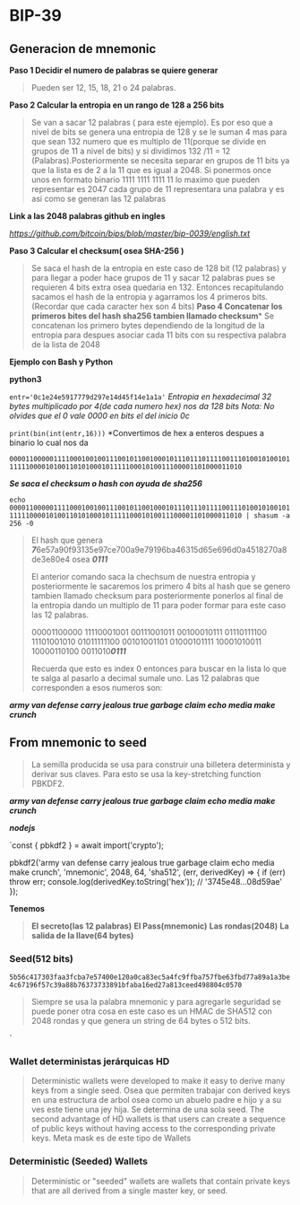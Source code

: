 # BIP-39


## Generacion de mnemonic
**Paso 1  Decidir el numero de palabras se quiere generar**

> Pueden ser  12, 15, 18, 21 o 24 palabras.

 **Paso 2 Calcular la entropia en un rango de 128 a 256 bits**

> Se van a sacar 12 palabras ( para este ejemplo). Es por eso que a nivel de bits se genera una entropia de 128 y se le suman 4 mas para que sean 132 numero que es multiplo de 11(porque se divide en grupos de 11 a nivel de bits) y si dividimos 132 /11 = 12 (Palabras).Posteriormente se necesita separar en grupos de 11 bits ya que la lista es de
> 2 a la 11 que es igual a 2048. Si ponermos once unos en formato binario 1111 1111 1111 11 lo maximo 
> que pueden representar es 2047 cada grupo de 11 representara una palabra y es asi como se generan las 12 palabras

**Link a las 2048 palabras github en ingles**

*https://github.com/bitcoin/bips/blob/master/bip-0039/english.txt*

**Paso 3 Calcular el checksum( osea SHA-256 )**

> Se saca el hash de la entropia en este caso de 128 bit (12 palabras) y para llegar a poder hace grupos de 11 y sacar 12 palabras pues se requieren
> 4 bits extra osea quedaria en 132. Entonces recapitulando sacamos el hash de la entropia y agarramos los 4 primeros bits.(Recordar que cada caracter hex son 4 bits)
**Paso 4 Concatenar los primeros bites del hash sha256 tambien llamado checksum***
> Se concatenan los primero bytes dependiendo de la longitud de la entropia para despues asociar cada 11 bits con su respectiva palabra de la lista de 2048

**Ejemplo con Bash y Python**

**python3**

`entr='0c1e24e5917779d297e14d45f14e1a1a'` *Entropia en hexadecimal 32 bytes multiplicado por 4(de cada numero hex) nos da 128 bits Nota: No olvides que el 0 vale 0000 en bits el del inicio 0c*

`print(bin(int(entr,16)))`  *Convertimos de hex a enteros despues a binario lo cual nos da 

`00001100000111100010010011100101100100010111011101111001110100101001011111100001010011010100010111110001010011100001101000011010`

***Se saca el checksum o hash con ayuda de sha256***

`echo 00001100000111100010010011100101100100010111011101111001110100101001011111100001010011010100010111110001010011100001101000011010 | shasum -a 256 -0`

> El hash que genera ***7***6e57a90f93135e97ce700a9e79196ba46315d65e696d0a4518270a8de3e80e4 osea ***0111***
> 
> El anterior comando saca la chechsum de nuestra entropia y posteriormente le sacaremos los primero 4 bits al hash que se genero tambien llamado checksum para posteriormente ponerlos al final de la entropia dando un multiplo de 11 para poder formar para este caso las 12 palabras.
> 
> 00001100000 11110001001 00111001011 00100010111 01110111100 11101001010 01011111100 00101001101 01000101111 10001010011 10000110100 0011010***0111***
> 
>  Recuerda que esto es index 0 entonces para buscar en la lista lo que te salga al pasarlo a decimal sumale uno.
>  Las 12 palabras que corresponden a esos numeros son: 

***army van defense carry jealous true garbage claim echo media make crunch***

## From mnemonic to seed


> La semilla producida se usa para construir una billetera determinista y derivar sus claves. Para esto se usa la  key-stretching function PBKDF2.

***army van defense carry jealous true garbage claim echo media make crunch***

***nodejs***

`const {
  pbkdf2
} = await import('crypto');



pbkdf2('army van defense carry jealous true garbage claim echo media make crunch', 'mnemonic', 2048, 64, 'sha512', (err, derivedKey) => {
  if (err) throw err;
  console.log(derivedKey.toString('hex'));  // '3745e48...08d59ae'
});

**Tenemos**

>**El secreto(las 12 palabras)**
>**El Pass(mnemonic)**
>**Las rondas(2048)**
>**La salida de la llave(64 bytes)**

### Seed(512 bits) 

`5b56c417303faa3fcba7e57400e120a0ca83ec5a4fc9ffba757fbe63fbd77a89a1a3be4c67196f57c39a88b76373733891bfaba16ed27a813ceed498804c0570`

> Siempre se usa la palabra mnemonic y para agregarle seguridad se puede poner otra cosa en este caso es un HMAC de SHA512 con 2048 rondas y que genera un string de 64 bytes o 512 bits.

`
### Wallet deterministas jerárquicas HD

>Deterministic wallets were developed to make it easy to derive many keys from a single seed. Osea que permiten trabajar con derived keys en una estructura de
>arbol osea como un abuelo padre e hijo y a su ves este tiene una jey hija. Se determina de una sola seed.
>The second advantage of HD wallets is that users can create a sequence of public keys without having access to the corresponding private keys.
> Meta mask es de este tipo de Wallets


### Deterministic (Seeded) Wallets

>Deterministic or "seeded" wallets are wallets that contain private keys that are all derived from a single master key, or seed.


